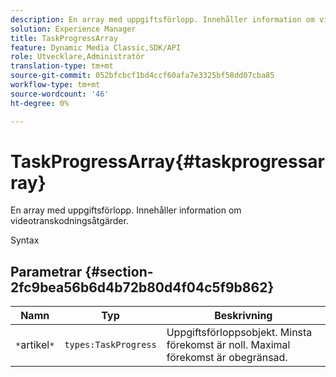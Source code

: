 ```yaml
---
description: En array med uppgiftsförlopp. Innehåller information om videotranskodningsåtgärder.
solution: Experience Manager
title: TaskProgressArray
feature: Dynamic Media Classic,SDK/API
role: Utvecklare,Administratör
translation-type: tm+mt
source-git-commit: 052bfcbcf1bd4ccf60afa7e3325bf58dd07cba85
workflow-type: tm+mt
source-wordcount: '46'
ht-degree: 0%

---
```



# TaskProgressArray{#taskprogressarray}

En array med uppgiftsförlopp. Innehåller information om videotranskodningsåtgärder.

Syntax

## Parametrar {#section-2fc9bea56b6d4b72b80d4f04c5f9b862}

| Namn | Typ | Beskrivning |
|---|---|---|
| `*`artikel`*` | `types:TaskProgress` | Uppgiftsförloppsobjekt. Minsta förekomst är noll. Maximal förekomst är obegränsad. |

